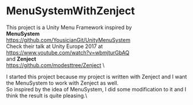 # MenuSystemWithZenject

This project is a Unity Menu Framework inspired by \
**MenuSystem** \
https://github.com/YousicianGit/UnityMenuSystem \
Check their talk at Unity Europe 2017 at \
https://www.youtube.com/watch?v=wbmjturGbAQ \
and **Zenject** \
https://github.com/modesttree/Zenject \

I started this project because my project is written with Zenject and I want the MenuSystem to work with Zenject as well.\
So inspired by the idea of MenuSystem, I did some modification to it and I think the result is quite pleasing.\



